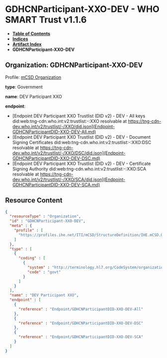 # GDHCNParticipant-XXO-DEV - WHO SMART Trust v1.1.6

* [**Table of Contents**](toc.md)
* [**Indices**](indices.md)
* [**Artifact Index**](artifacts.md)
* **GDHCNParticipant-XXO-DEV**

## Organization: GDHCNParticipant-XXO-DEV

Profile: [mCSD Organization](https://profiles.ihe.net/ITI/mCSD/4.0.0/StructureDefinition-IHE.mCSD.Organization.html)

**type**: Government

**name**: DEV Participant XXO

**endpoint**: 

* [Endpoint DEV Participant XXO Trustlist (DID v2) - DEV - All keys did:web:tng-cdn.who.int:v2:trustlist:-:XXO resolvable at https://tng-cdn-dev.who.int/v2/trustlist/-/XXO/did.json](Endpoint-GDHCNParticipantDID-XXO-DEV-All.md)
* [Endpoint DEV Participant XXO Trustlist (DID v2) - DEV - Document Signing Certificates did:web:tng-cdn.who.int:v2:trustlist:-:XXO:DSC resolvable at https://tng-cdn-dev.who.int/v2/trustlist/-/XXO/DSC/did.json](Endpoint-GDHCNParticipantDID-XXO-DEV-DSC.md)
* [Endpoint DEV Participant XXO Trustlist (DID v2) - DEV - Certificate Signing Authority did:web:tng-cdn.who.int:v2:trustlist:-:XXO:SCA resolvable at https://tng-cdn-dev.who.int/v2/trustlist/-/XXO/SCA/did.json](Endpoint-GDHCNParticipantDID-XXO-DEV-SCA.md)



## Resource Content

```json
{
  "resourceType" : "Organization",
  "id" : "GDHCNParticipant-XXO-DEV",
  "meta" : {
    "profile" : [
      "https://profiles.ihe.net/ITI/mCSD/StructureDefinition/IHE.mCSD.Organization"
    ]
  },
  "type" : [
    {
      "coding" : [
        {
          "system" : "http://terminology.hl7.org/CodeSystem/organization-type",
          "code" : "govt"
        }
      ]
    }
  ],
  "name" : "DEV Participant XXO",
  "endpoint" : [
    {
      "reference" : "Endpoint/GDHCNParticipantDID-XXO-DEV-All"
    },
    {
      "reference" : "Endpoint/GDHCNParticipantDID-XXO-DEV-DSC"
    },
    {
      "reference" : "Endpoint/GDHCNParticipantDID-XXO-DEV-SCA"
    }
  ]
}

```
